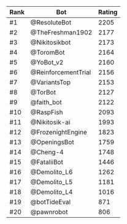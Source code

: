 Rank|Bot|Rating
---|---|---
#1|@ResoluteBot|2205
#2|@TheFreshman1902|2177
#3|@Nikitosikbot|2173
#4|@ToromBot|2164
#5|@YoBot_v2|2160
#6|@ReinforcementTrial|2156
#7|@VariantsTop|2153
#8|@TorBot|2127
#9|@faith_bot|2122
#10|@RaspFish|2093
#11|@Nikitosik-ai|1993
#12|@FrozenightEngine|1823
#13|@OpeningsBot|1759
#14|@Cheng-4|1748
#15|@FataliiBot|1446
#16|@Demolito_L6|1262
#17|@Demolito_L5|1181
#18|@Demolito_L4|1016
#19|@botTideEval|871
#20|@pawnrobot|806

